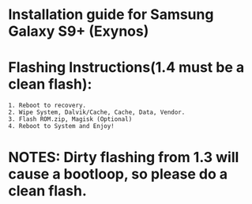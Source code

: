 # Installation guide for Samsung Galaxy S9+ (Exynos)

# Flashing Instructions(1.4 must be a clean flash):
    1. Reboot to recovery.
    2. Wipe System, Dalvik/Cache, Cache, Data, Vendor.
    3. Flash ROM.zip, Magisk (Optional)
    4. Reboot to System and Enjoy!

# NOTES: Dirty flashing from 1.3 will cause a bootloop, so please do a clean flash.